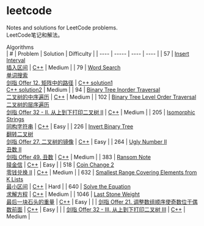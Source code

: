 # leetcode
Notes and solutions for LeetCode problems.  
LeetCode笔记和解法。  

Algorithms  
| # | Problem | Solution | Difficulty |
| ---- | ----- | ---- | ---- |
| 57 | [Insert Interval](https://leetcode.com/problems/insert-interval/) <br> [插入区间](https://leetcode-cn.com/problems/insert-interval/) | [C++](https://github.com/EricZhou93/leetcode/blob/main/algorithms/cpp/InsertInterval.cpp) | Medium |
| 79 | [Word Search](https://leetcode.com/problems/word-search/) <br> [单词搜索](https://leetcode-cn.com/problems/word-search/) <br> [剑指 Offer 12. 矩阵中的路径](https://leetcode-cn.com/problems/ju-zhen-zhong-de-lu-jing-lcof/) | [C++ solution1](https://github.com/EricZhou93/leetcode/blob/main/algorithms/cpp/WordSearch-sol1.cpp) <br> [C++ solution2](https://github.com/EricZhou93/leetcode/blob/main/algorithms/cpp/WordSearch-sol2.cpp) | Medium |
| 94 | [Binary Tree Inorder Traversal](https://leetcode.com/problems/binary-tree-inorder-traversal/) <br> [二叉树的中序遍历](https://leetcode-cn.com/problems/binary-tree-inorder-traversal/) | [C++](https://github.com/EricZhou93/leetcode/blob/main/algorithms/cpp/BinaryTreeInorderTraversal.cpp) | Medium |
| 102 | [Binary Tree Level Order Traversal](https://leetcode.com/problems/binary-tree-level-order-traversal/) <br> [二叉树的层序遍历](https://leetcode-cn.com/problems/binary-tree-level-order-traversal/) <br> [剑指 Offer 32 - II. 从上到下打印二叉树 II](https://leetcode-cn.com/problems/cong-shang-dao-xia-da-yin-er-cha-shu-ii-lcof/) | [C++](https://github.com/EricZhou93/leetcode/blob/main/algorithms/cpp/BinaryTreeLevelOrderTraversal.cpp) | Medium |
| 205 | [Isomorphic Strings](https://leetcode.com/problems/isomorphic-strings/) <br> [同构字符串](https://leetcode-cn.com/problems/isomorphic-strings/) | [C++](https://github.com/EricZhou93/leetcode/blob/main/algorithms/cpp/IsomorphicStrings.cpp) | Easy |
| 226 | [Invert Binary Tree](https://leetcode.com/problems/invert-binary-tree/) <br> [翻转二叉树](https://leetcode-cn.com/problems/invert-binary-tree/) <br> [剑指 Offer 27. 二叉树的镜像](https://leetcode-cn.com/problems/er-cha-shu-de-jing-xiang-lcof/) | [C++](https://github.com/EricZhou93/leetcode/blob/main/algorithms/cpp/InvertBinaryTree.cpp) | Easy |
| 264 | [Ugly Number II](https://leetcode.com/problems/ugly-number-ii/) <br> [丑数 II](https://leetcode-cn.com/problems/ugly-number-ii/) <br> [剑指 Offer 49. 丑数](https://leetcode-cn.com/problems/chou-shu-lcof/) | [C++](https://github.com/EricZhou93/leetcode/blob/main/algorithms/cpp/UglyNumberII.cpp) | Medium |
| 383 | [Ransom Note](https://leetcode.com/problems/ransom-note/) <br> [赎金信](https://leetcode-cn.com/problems/ransom-note/) | [C++](https://github.com/EricZhou93/leetcode/blob/main/algorithms/cpp/RansomNote.cpp) | Easy |
| 518 | [Coin Change 2](https://leetcode.com/problems/coin-change-2/) <br> [零钱兑换 II](https://leetcode-cn.com/problems/coin-change-2/) | [C++](https://github.com/EricZhou93/leetcode/blob/main/algorithms/cpp/CoinChange2.cpp) | Medium |
| 632 | [Smallest Range Covering Elements from K Lists](https://leetcode.com/problems/smallest-range-covering-elements-from-k-lists/) <br> [最小区间](https://leetcode-cn.com/problems/smallest-range-covering-elements-from-k-lists/) | [C++](https://github.com/EricZhou93/leetcode/blob/main/algorithms/cpp/SmallestRangeCoveringElementsFromKLists.cpp) | Hard |
| 640 | [Solve the Equation](https://leetcode.com/problems/solve-the-equation/) <br> [求解方程](https://leetcode-cn.com/problems/solve-the-equation/) | [C++](https://github.com/EricZhou93/leetcode/blob/main/algorithms/cpp/SolveTheEquation.cpp) | Medium |
| 1046 | [Last Stone Weight](https://leetcode.com/problems/last-stone-weight/) <br> [最后一块石头的重量](https://leetcode-cn.com/problems/last-stone-weight/) | [C++](https://github.com/EricZhou93/leetcode/blob/main/algorithms/cpp/LastStoneWeight.cpp) | Easy |
|  | [剑指 Offer 21. 调整数组顺序使奇数位于偶数前面](https://leetcode-cn.com/problems/diao-zheng-shu-zu-shun-xu-shi-qi-shu-wei-yu-ou-shu-qian-mian-lcof/) | [C++](https://github.com/EricZhou93/leetcode/blob/main/algorithms/cpp/调整数组顺序使奇数位于偶数前面.cpp) | Easy |
|  | [剑指 Offer 32 - III. 从上到下打印二叉树 III](https://leetcode-cn.com/problems/cong-shang-dao-xia-da-yin-er-cha-shu-iii-lcof/) | [C++](https://github.com/EricZhou93/leetcode/blob/main/algorithms/cpp/从上到下打印二叉树iii) | Medium |
